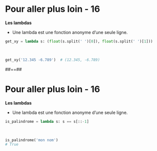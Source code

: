 <!-- .slide: class="with-code" -->

# Pour aller plus loin - 16

**Les lambdas**

* Une lambda est une fonction anonyme d’une seule ligne.

```python
get_xy = lambda s: (float(s.split(' ')[0]), float(s.split(' ')[1]))
```

<!-- .element: class="big-code" -->

<br>

```python
get_xy('12.345 -6.789')  # (12.345, -6.789)
```

<!-- .element: class="big-code" -->

##==##
<!-- .slide: class="with-code" -->

# Pour aller plus loin - 16

**Les lambdas**

* Une lambda est une fonction anonyme d’une seule ligne.

```python
is_palindrome = lambda s: s == s[::-1]
```

<!-- .element: class="big-code" -->

<br>

```python
is_palindrome('mon nom')
# True
```

<!-- .element: class="big-code" -->
